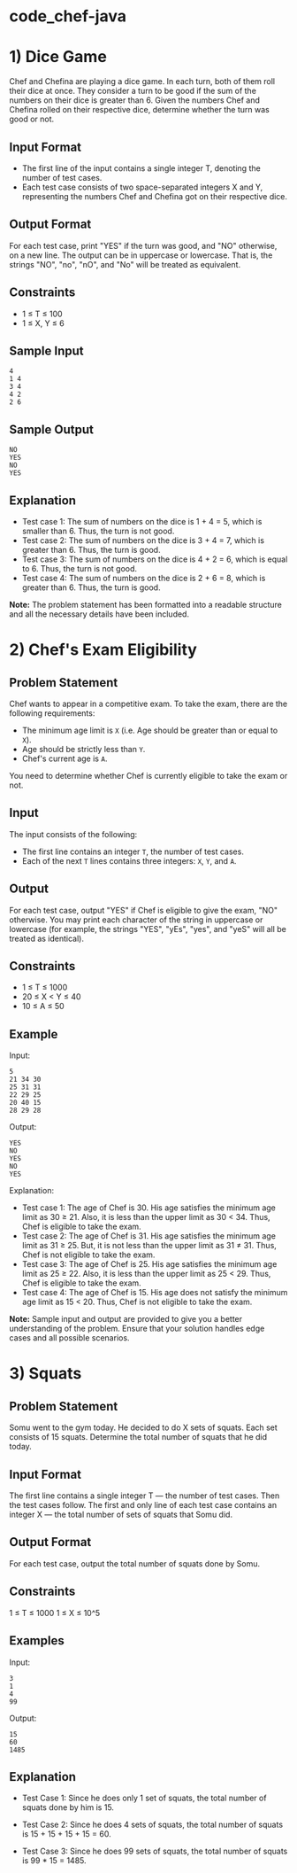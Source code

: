 # code_chef-java

# 1) Dice Game

Chef and Chefina are playing a dice game. In each turn, both of them roll their dice at once. They consider a turn to be good if the sum of the numbers on their dice is greater than 6. Given the numbers Chef and Chefina rolled on their respective dice, determine whether the turn was good or not.

## Input Format

- The first line of the input contains a single integer T, denoting the number of test cases.
- Each test case consists of two space-separated integers X and Y, representing the numbers Chef and Chefina got on their respective dice.

## Output Format

For each test case, print "YES" if the turn was good, and "NO" otherwise, on a new line. The output can be in uppercase or lowercase. That is, the strings "NO", "no", "nO", and "No" will be treated as equivalent.

## Constraints

- 1 ≤ T ≤ 100
- 1 ≤ X, Y ≤ 6

## Sample Input

```
4
1 4
3 4
4 2
2 6
```

## Sample Output

```
NO
YES
NO
YES
```

## Explanation

- Test case 1: The sum of numbers on the dice is 1 + 4 = 5, which is smaller than 6. Thus, the turn is not good.
- Test case 2: The sum of numbers on the dice is 3 + 4 = 7, which is greater than 6. Thus, the turn is good.
- Test case 3: The sum of numbers on the dice is 4 + 2 = 6, which is equal to 6. Thus, the turn is not good.
- Test case 4: The sum of numbers on the dice is 2 + 6 = 8, which is greater than 6. Thus, the turn is good.

**Note:** The problem statement has been formatted into a readable structure and all the necessary details have been included.


# 2) Chef's Exam Eligibility

## Problem Statement

Chef wants to appear in a competitive exam. To take the exam, there are the following requirements:

- The minimum age limit is `X` (i.e. Age should be greater than or equal to `X`).
- Age should be strictly less than `Y`.
- Chef's current age is `A`.

You need to determine whether Chef is currently eligible to take the exam or not.

## Input

The input consists of the following:

- The first line contains an integer `T`, the number of test cases.
- Each of the next `T` lines contains three integers: `X`, `Y`, and `A`.

## Output

For each test case, output "YES" if Chef is eligible to give the exam, "NO" otherwise. You may print each character of the string in uppercase or lowercase (for example, the strings "YES", "yEs", "yes", and "yeS" will all be treated as identical).

## Constraints

- 1 ≤ T ≤ 1000
- 20 ≤ X < Y ≤ 40
- 10 ≤ A ≤ 50

## Example

Input:
```
5
21 34 30
25 31 31
22 29 25
20 40 15
28 29 28
```

Output:
```
YES
NO
YES
NO
YES
```

Explanation:
- Test case 1: The age of Chef is 30. His age satisfies the minimum age limit as 30 ≥ 21. Also, it is less than the upper limit as 30 < 34. Thus, Chef is eligible to take the exam.
- Test case 2: The age of Chef is 31. His age satisfies the minimum age limit as 31 ≥ 25. But, it is not less than the upper limit as 31 ≠ 31. Thus, Chef is not eligible to take the exam.
- Test case 3: The age of Chef is 25. His age satisfies the minimum age limit as 25 ≥ 22. Also, it is less than the upper limit as 25 < 29. Thus, Chef is eligible to take the exam.
- Test case 4: The age of Chef is 15. His age does not satisfy the minimum age limit as 15 < 20. Thus, Chef is not eligible to take the exam.

**Note:** Sample input and output are provided to give you a better understanding of the problem. Ensure that your solution handles edge cases and all possible scenarios.


# 3) Squats

## Problem Statement

Somu went to the gym today. He decided to do X sets of squats. Each set consists of 15 squats. Determine the total number of squats that he did today.

## Input Format

The first line contains a single integer T — the number of test cases. Then the test cases follow.
The first and only line of each test case contains an integer X — the total number of sets of squats that Somu did.

## Output Format

For each test case, output the total number of squats done by Somu.

## Constraints

1 ≤ T ≤ 1000
1 ≤ X ≤ 10^5

## Examples

Input:
```
3
1
4
99

```
Output:
```
15
60
1485

```

## Explanation

- Test Case 1: Since he does only 1 set of squats, the total number of squats done by him is 15.

- Test Case 2: Since he does 4 sets of squats, the total number of squats is 15 + 15 + 15 + 15 = 60.

- Test Case 3: Since he does 99 sets of squats, the total number of squats is 99 * 15 = 1485.

